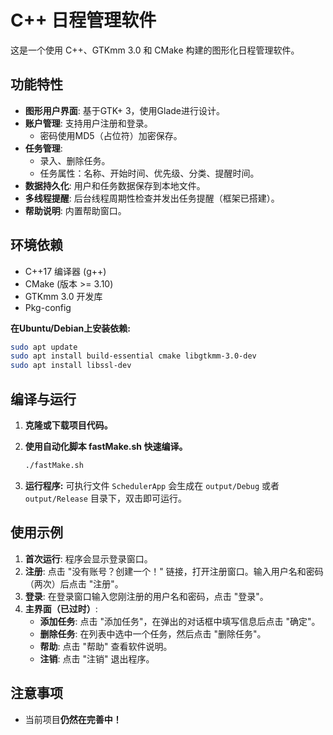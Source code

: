 # C++ 日程管理软件

这是一个使用 C++、GTKmm 3.0 和 CMake 构建的图形化日程管理软件。

## 功能特性

*   **图形用户界面**: 基于GTK+ 3，使用Glade进行设计。
*   **账户管理**: 支持用户注册和登录。
    *   密码使用MD5（占位符）加密保存。
*   **任务管理**:
    *   录入、删除任务。
    *   任务属性：名称、开始时间、优先级、分类、提醒时间。
*   **数据持久化**: 用户和任务数据保存到本地文件。
*   **多线程提醒**: 后台线程周期性检查并发出任务提醒（框架已搭建）。
*   **帮助说明**: 内置帮助窗口。

## 环境依赖

*   C++17 编译器 (g++)
*   CMake (版本 >= 3.10)
*   GTKmm 3.0 开发库
*   Pkg-config

**在Ubuntu/Debian上安装依赖:**
```bash
sudo apt update
sudo apt install build-essential cmake libgtkmm-3.0-dev
sudo apt install libssl-dev
```

## 编译与运行

1.  **克隆或下载项目代码。**

2. **使用自动化脚本 fastMake.sh 快速编译。**

   ```bash
   ./fastMake.sh
   ```

3. **运行程序:**
   可执行文件 `SchedulerApp` 会生成在 `output/Debug` 或者 `output/Release` 目录下，双击即可运行。


## 使用示例

1.  **首次运行**: 程序会显示登录窗口。
2.  **注册**: 点击 "没有账号？创建一个！" 链接，打开注册窗口。输入用户名和密码（两次）后点击 "注册"。
3.  **登录**: 在登录窗口输入您刚注册的用户名和密码，点击 "登录"。
4.  **主界面（已过时）**:
    *   **添加任务**: 点击 "添加任务"，在弹出的对话框中填写信息后点击 "确定"。
    *   **删除任务**: 在列表中选中一个任务，然后点击 "删除任务"。
    *   **帮助**: 点击 "帮助" 查看软件说明。
    *   **注销**: 点击 "注销" 退出程序。

## 注意事项

*   当前项目**仍然在完善中！**
